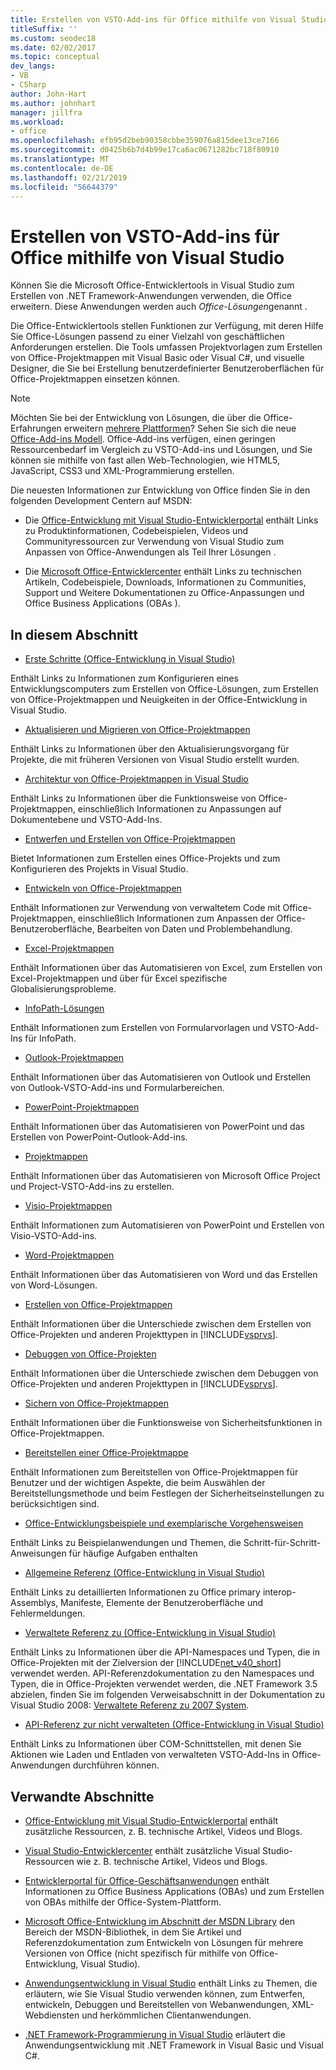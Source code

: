 ```yaml
---
title: Erstellen von VSTO-Add-ins für Office mithilfe von Visual Studio
titleSuffix: ''
ms.custom: seodec18
ms.date: 02/02/2017
ms.topic: conceptual
dev_langs:
- VB
- CSharp
author: John-Hart
ms.author: johnhart
manager: jillfra
ms.workload:
- office
ms.openlocfilehash: efb95d2beb90358cbbe359076a815dee13ce7166
ms.sourcegitcommit: d0425b6b7d4b99e17ca6ac0671282bc718f80910
ms.translationtype: MT
ms.contentlocale: de-DE
ms.lasthandoff: 02/21/2019
ms.locfileid: "56644379"
---
```

# <a name="create-vsto-add-ins-for-office-by-using-visual-studio"></a>Erstellen von VSTO-Add-ins für Office mithilfe von Visual Studio
  Können Sie die Microsoft Office-Entwicklertools in Visual Studio zum Erstellen von .NET Framework-Anwendungen verwenden, die Office erweitern. Diese Anwendungen werden auch *Office-Lösungen*genannt .

 Die Office-Entwicklertools stellen Funktionen zur Verfügung, mit deren Hilfe Sie Office-Lösungen passend zu einer Vielzahl von geschäftlichen Anforderungen erstellen. Die Tools umfassen Projektvorlagen zum Erstellen von Office-Projektmappen mit Visual Basic oder Visual C#, und visuelle Designer, die Sie bei Erstellung benutzerdefinierter Benutzeroberflächen für Office-Projektmappen einsetzen können.

> [!NOTE]
>  Möchten Sie bei der Entwicklung von Lösungen, die über die Office-Erfahrungen erweitern [mehrere Plattformen](https://dev.office.com/add-in-availability)? Sehen Sie sich die neue [Office-Add-ins Modell](https://dev.office.com/docs/add-ins/overview/office-add-ins). Office-Add-ins verfügen, einen geringen Ressourcenbedarf im Vergleich zu VSTO-Add-ins und Lösungen, und Sie können sie mithilfe von fast allen Web-Technologien, wie HTML5, JavaScript, CSS3 und XML-Programmierung erstellen.

 Die neuesten Informationen zur Entwicklung von Office finden Sie in den folgenden Development Centern auf MSDN:

-   Die [Office-Entwicklung mit Visual Studio-Entwicklerportal](http://go.microsoft.com/fwlink/?LinkId=123844) enthält Links zu Produktinformationen, Codebeispielen, Videos und Communityressourcen zur Verwendung von Visual Studio zum Anpassen von Office-Anwendungen als Teil Ihrer Lösungen .

-   Die [Microsoft Office-Entwicklercenter](http://go.microsoft.com/fwlink/?LinkId=83467) enthält Links zu technischen Artikeln, Codebeispiele, Downloads, Informationen zu Communities, Support und Weitere Dokumentationen zu Office-Anpassungen und Office Business Applications (OBAs ).

## <a name="in-this-section"></a>In diesem Abschnitt
- [Erste Schritte &#40;Office-Entwicklung in Visual Studio&#41;](../vsto/getting-started-office-development-in-visual-studio.md)

 Enthält Links zu Informationen zum Konfigurieren eines Entwicklungscomputers zum Erstellen von Office-Lösungen, zum Erstellen von Office-Projektmappen und Neuigkeiten in der Office-Entwicklung in Visual Studio.

- [Aktualisieren und Migrieren von Office-Projektmappen](../vsto/upgrading-and-migrating-office-solutions.md)

 Enthält Links zu Informationen über den Aktualisierungsvorgang für Projekte, die mit früheren Versionen von Visual Studio erstellt wurden.

- [Architektur von Office-Projektmappen in Visual Studio](../vsto/architecture-of-office-solutions-in-visual-studio.md)

 Enthält Links zu Informationen über die Funktionsweise von Office-Projektmappen, einschließlich Informationen zu Anpassungen auf Dokumentebene und VSTO-Add-Ins.

- [Entwerfen und Erstellen von Office-Projektmappen](../vsto/designing-and-creating-office-solutions.md)

 Bietet Informationen zum Erstellen eines Office-Projekts und zum Konfigurieren des Projekts in Visual Studio.

- [Entwickeln von Office-Projektmappen](../vsto/developing-office-solutions.md)

 Enthält Informationen zur Verwendung von verwaltetem Code mit Office-Projektmappen, einschließlich Informationen zum Anpassen der Office-Benutzeroberfläche, Bearbeiten von Daten und Problembehandlung.

- [Excel-Projektmappen](../vsto/excel-solutions.md)

 Enthält Informationen über das Automatisieren von Excel, zum Erstellen von Excel-Projektmappen und über für Excel spezifische Globalisierungsprobleme.

- [InfoPath-Lösungen](../vsto/infopath-solutions.md)

 Enthält Informationen zum Erstellen von Formularvorlagen und VSTO-Add-Ins für InfoPath.

- [Outlook-Projektmappen](../vsto/outlook-solutions.md)

 Enthält Informationen über das Automatisieren von Outlook und Erstellen von Outlook-VSTO-Add-ins und Formularbereichen.

- [PowerPoint-Projektmappen](../vsto/powerpoint-solutions.md)

 Enthält Informationen über das Automatisieren von PowerPoint und das Erstellen von PowerPoint-Outlook-Add-ins.

- [Projektmappen](../vsto/project-solutions.md)

 Enthält Informationen über das Automatisieren von Microsoft Office Project und Project-VSTO-Add-ins zu erstellen.

- [Visio-Projektmappen](../vsto/visio-solutions.md)

 Enthält Informationen zum Automatisieren von PowerPoint und Erstellen von Visio-VSTO-Add-ins.

- [Word-Projektmappen](../vsto/word-solutions.md)

 Enthält Informationen über das Automatisieren von Word und das Erstellen von Word-Lösungen.

- [Erstellen von Office-Projektmappen](../vsto/building-office-solutions.md)

 Enthält Informationen über die Unterschiede zwischen dem Erstellen von Office-Projekten und anderen Projekttypen in [!INCLUDE[vsprvs](../sharepoint/includes/vsprvs-md.md)].

- [Debuggen von Office-Projekten](../vsto/debugging-office-projects.md)

 Enthält Informationen über die Unterschiede zwischen dem Debuggen von Office-Projekten und anderen Projekttypen in [!INCLUDE[vsprvs](../sharepoint/includes/vsprvs-md.md)].

- [Sichern von Office-Projektmappen](../vsto/securing-office-solutions.md)

 Enthält Informationen über die Funktionsweise von Sicherheitsfunktionen in Office-Projektmappen.

- [Bereitstellen einer Office-Projektmappe](../vsto/deploying-an-office-solution.md)

 Enthält Informationen zum Bereitstellen von Office-Projektmappen für Benutzer und der wichtigen Aspekte, die beim Auswählen der Bereitstellungsmethode und beim Festlegen der Sicherheitseinstellungen zu berücksichtigen sind.

- [Office-Entwicklungsbeispiele und exemplarische Vorgehensweisen](../vsto/office-development-samples-and-walkthroughs.md)

 Enthält Links zu Beispielanwendungen und Themen, die Schritt-für-Schritt-Anweisungen für häufige Aufgaben enthalten

- [Allgemeine Referenz &#40;Office-Entwicklung in Visual Studio&#41;](../vsto/general-reference-office-development-in-visual-studio.md)

 Enthält Links zu detaillierten Informationen zu Office primary interop-Assemblys, Manifeste, Elemente der Benutzeroberfläche und Fehlermeldungen.

- [Verwaltete Referenz zu &#40;Office-Entwicklung in Visual Studio&#41;](../vsto/managed-reference-office-development-in-visual-studio.md)

 Enthält Links zu Informationen über die API-Namespaces und Typen, die in Office-Projekten mit der Zielversion der [!INCLUDE[net_v40_short](../sharepoint/includes/net-v40-short-md.md)] verwendet werden. API-Referenzdokumentation zu den Namespaces und Typen, die in Office-Projekten verwendet werden, die .NET Framework 3.5 abzielen, finden Sie im folgenden Verweisabschnitt in der Dokumentation zu Visual Studio 2008: [Verwaltete Referenz zu 2007 System](http://go.microsoft.com/fwlink/?LinkId=160658).

- [API-Referenz zur nicht verwalteten &#40;Office-Entwicklung in Visual Studio&#41;](../vsto/unmanaged-api-reference-office-development-in-visual-studio.md)

 Enthält Links zu Informationen über COM-Schnittstellen, mit denen Sie Aktionen wie Laden und Entladen von verwalteten VSTO-Add-Ins in Office-Anwendungen durchführen können.

## <a name="related-sections"></a>Verwandte Abschnitte
- [Office-Entwicklung mit Visual Studio-Entwicklerportal](http://go.microsoft.com/fwlink/?LinkId=123844) enthält zusätzliche Ressourcen, z. B. technische Artikel, Videos und Blogs.

- [Visual Studio-Entwicklercenter](http://go.microsoft.com/fwlink/?LinkID=99124) enthält zusätzliche Visual Studio-Ressourcen wie z. B. technische Artikel, Videos und Blogs.

- [Entwicklerportal für Office-Geschäftsanwendungen](http://go.microsoft.com/fwlink/?LinkId=99125) enthält Informationen zu Office Business Applications (OBAs) und zum Erstellen von OBAs mithilfe der Office-System-Plattform.

- [Microsoft Office-Entwicklung im Abschnitt der MSDN Library](http://go.microsoft.com/fwlink/?LinkId=149870) den Bereich der MSDN-Bibliothek, in dem Sie Artikel und Referenzdokumentation zum Entwickeln von Lösungen für mehrere Versionen von Office (nicht spezifisch für mithilfe von Office-Entwicklung, Visual Studio).

- [Anwendungsentwicklung in Visual Studio](https://msdn.microsoft.com/97490c1b-a247-41fb-8f2c-bc4c201eff68) enthält Links zu Themen, die erläutern, wie Sie Visual Studio verwenden können, zum Entwerfen, entwickeln, Debuggen und Bereitstellen von Webanwendungen, XML-Webdiensten und herkömmlichen Clientanwendungen.

- [.NET Framework-Programmierung in Visual Studio](/previous-versions/visualstudio/visual-studio-2010/k1s94fta(v=vs.100)) erläutert die Anwendungsentwicklung mit .NET Framework in Visual Basic und Visual C#.
